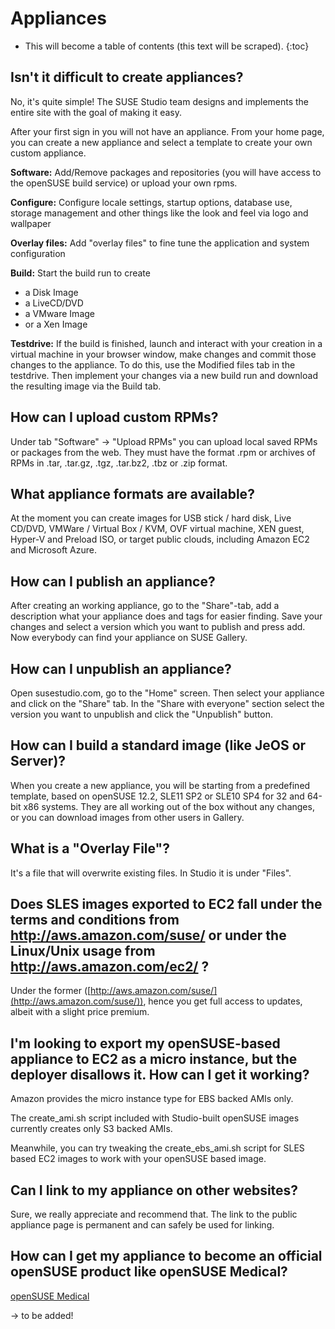 # Appliances

* This will become a table of contents (this text will be scraped).
{:toc}

## Isn't it difficult to create appliances?

No, it's quite simple! The SUSE Studio team designs and implements the
entire site with the goal of making it easy.

After your first sign in you will not have an appliance. From your home
page, you can create a new appliance and select a template to create
your own custom appliance.

**Software:** Add/Remove packages and repositories (you will have access
to the openSUSE build service) or upload your own rpms.

**Configure:** Configure locale settings, startup options, database use,
storage management and other things like the look and feel via logo and
wallpaper

**Overlay files:** Add "overlay files" to fine tune the application and
system configuration

**Build:** Start the build run to create
+ a Disk Image
+ a LiveCD/DVD
+ a VMware Image
+ or a Xen Image 

**Testdrive:** If the build is finished, launch and interact with your
creation in a virtual machine in your browser window, make changes and
commit those changes to the appliance. To do this, use the Modified
files tab in the testdrive.
Then implement your changes via a new build run and download the
resulting image via the Build tab.


## How can I upload custom RPMs?

Under tab "Software" &rarr; "Upload RPMs" you can upload local saved
RPMs or packages from the web. They must have the format .rpm or
archives of RPMs in .tar, .tar.gz, .tgz, .tar.bz2, .tbz or .zip format.


## What appliance formats are available?

At the moment you can create images for USB stick / hard disk, Live
CD/DVD, VMWare / Virtual Box / KVM, OVF virtual machine, XEN guest, Hyper-V and
Preload ISO, or target public clouds, including Amazon EC2 and Microsoft Azure.


## How can I publish an appliance?

After creating an working appliance, go to the "Share"-tab, add a
description what your appliance does and tags for easier finding. Save
your changes and select a version which you want to publish and press
add. Now everybody can find your appliance on SUSE Gallery.


## How can I unpublish an appliance?

Open susestudio.com, go to the "Home" screen. Then select your appliance
and click on the "Share" tab. In the "Share with everyone" section
select the version you want to unpublish and click the "Unpublish"
button.


## How can I build a standard image (like JeOS or Server)?

When you create a new appliance, you will be starting from a predefined template, 
based on openSUSE 12.2, SLE11 SP2 or SLE10 SP4 for 32 and 64-bit x86 systems.
They are all working out of the box without any changes, or you can download images
from other users in Gallery.


## What is a "Overlay File"?

It's a file that will overwrite existing files. In Studio it is under
"Files".


## Does SLES images exported to EC2 fall under the terms and conditions from http://aws.amazon.com/suse/  or under the Linux/Unix usage from http://aws.amazon.com/ec2/ ?

Under the former
([http://aws.amazon.com/suse/](http://aws.amazon.com/suse/)), hence you
get full access to updates, albeit with a slight price premium.


## I'm looking to export my openSUSE-based appliance to EC2 as a micro instance, but the deployer disallows it. How can I get it working?

Amazon provides the micro instance type for EBS backed AMIs only.

The create_ami.sh script included with Studio-built openSUSE images
currently creates only S3 backed AMIs.

Meanwhile, you can try tweaking the create_ebs_ami.sh script for SLES
based EC2 images to work with your openSUSE based image.


## Can I link to my appliance on other websites?

Sure, we really appreciate and recommend that. The link to the public
appliance page is permanent and can safely be used for linking.


## How can I get my appliance to become an official openSUSE product like openSUSE Medical?

[openSUSE Medical](http://en.opensuse.org/Portal:Medical)

-> to be added!
